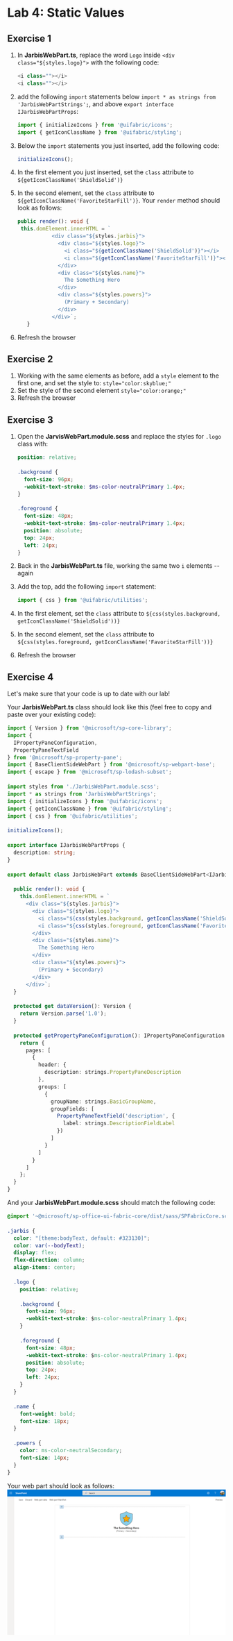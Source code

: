 # Lab 4: Static Values

## Exercise 1

1. In **JarbisWebPart.ts**, replace the word `Logo` inside `<div class="${styles.logo}">` with the following code:

    ```typescript
    <i class=""></i>
    <i class=""></i>
    ```

2. add the following `import` statements below `import * as strings from 'JarbisWebPartStrings';`, and above `export interface IJarbisWebPartProps`:

    ```typescript
    import { initializeIcons } from '@uifabric/icons';
    import { getIconClassName } from '@uifabric/styling';
    ```

3. Below the `import` statements you just inserted, add the following code:

    ```typescript
    initializeIcons();
    ```

4. In the first element you just inserted, set the `class` attribute to `${getIconClassName('ShieldSolid')}`
5. In the second element, set the `class` attribute to `${getIconClassName('FavoriteStarFill')}`. Your `render` method should look as follows:

   ```typescript
   public render(): void {
    this.domElement.innerHTML = `
              <div class="${styles.jarbis}">
                <div class="${styles.logo}">
                  <i class="${getIconClassName('ShieldSolid')}"></i>
                  <i class="${getIconClassName('FavoriteStarFill')}"></i>
                </div>
                <div class="${styles.name}">
                  The Something Hero
                </div>
                <div class="${styles.powers}">
                  (Primary + Secondary)
                </div>
              </div>`;
      }
   ```

6. Refresh the browser

## Exercise 2

1. Working with the same elements as before, add a `style` element to the first one, and set the style to: `style="color:skyblue;"`
1. Set the style of the second element `style="color:orange;"`
1. Refresh the browser

## Exercise 3

1. Open the **JarvisWebPart.module.scss** and replace the styles for `.logo` class with:

    ```scss
    position: relative;
    
    .background {
      font-size: 96px;
      -webkit-text-stroke: $ms-color-neutralPrimary 1.4px;
    }
    
    .foreground {
      font-size: 48px;
      -webkit-text-stroke: $ms-color-neutralPrimary 1.4px;
      position: absolute;
      top: 24px;
      left: 24px;
    }
    ```

1. Back in the **JarbisWebPart.ts** file, working the same two `i` elements -- again
2. Add the top, add the following `import` statement:

   ```typescript
   import { css } from '@uifabric/utilities';
   ```
4. In the first element, set the `class` attribute to `${css(styles.background, getIconClassName('ShieldSolid'))}`
5. In the second element, set the `class` attribute to `${css(styles.foreground, getIconClassName('FavoriteStarFill'))}`
6. Refresh the browser

## Exercise 4

Let's make sure that your code is up to date with our lab!

Your **JarbisWebPart.ts** class should look like this (feel free to copy and paste over your existing code):

```typescript
import { Version } from '@microsoft/sp-core-library';
import {
  IPropertyPaneConfiguration,
  PropertyPaneTextField
} from '@microsoft/sp-property-pane';
import { BaseClientSideWebPart } from '@microsoft/sp-webpart-base';
import { escape } from '@microsoft/sp-lodash-subset';

import styles from './JarbisWebPart.module.scss';
import * as strings from 'JarbisWebPartStrings';
import { initializeIcons } from '@uifabric/icons';
import { getIconClassName } from '@uifabric/styling';
import { css } from '@uifabric/utilities';

initializeIcons();

export interface IJarbisWebPartProps {
  description: string;
}

export default class JarbisWebPart extends BaseClientSideWebPart<IJarbisWebPartProps> {

  public render(): void {
    this.domElement.innerHTML = `
      <div class="${styles.jarbis}">
        <div class="${styles.logo}">
          <i class="${css(styles.background, getIconClassName('ShieldSolid'))}" style="color:skyblue;"></i>
          <i class="${css(styles.foreground, getIconClassName('FavoriteStarFill'))}" style="color:orange;"></i>
        </div>
        <div class="${styles.name}">
          The Something Hero
        </div>
        <div class="${styles.powers}">
          (Primary + Secondary)
        </div>
      </div>`;
  }

  protected get dataVersion(): Version {
    return Version.parse('1.0');
  }

  protected getPropertyPaneConfiguration(): IPropertyPaneConfiguration {
    return {
      pages: [
        {
          header: {
            description: strings.PropertyPaneDescription
          },
          groups: [
            {
              groupName: strings.BasicGroupName,
              groupFields: [
                PropertyPaneTextField('description', {
                  label: strings.DescriptionFieldLabel
                })
              ]
            }
          ]
        }
      ]
    };
  }
}
```

And your **JarbisWebPart.module.scss** should match the following code:

```css
@import '~@microsoft/sp-office-ui-fabric-core/dist/sass/SPFabricCore.scss';

.jarbis {
  color: "[theme:bodyText, default: #323130]";
  color: var(--bodyText);
  display: flex;
  flex-direction: column;
  align-items: center;

  .logo {
    position: relative;
    
    .background {
      font-size: 96px;
      -webkit-text-stroke: $ms-color-neutralPrimary 1.4px;
    }
    
    .foreground {
      font-size: 48px;
      -webkit-text-stroke: $ms-color-neutralPrimary 1.4px;
      position: absolute;
      top: 24px;
      left: 24px;
    }
  }
  
  .name {
    font-weight: bold;
    font-size: 18px;
  }
  
  .powers {
    color: ms-color-neutralSecondary;
    font-size: 14px;
  }
}
```

Your web part should look as follows:
![Preview of the web part](assets/preview.png)
